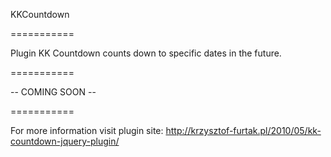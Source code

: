 KKCountdown

===========

Plugin KK Countdown counts down to specific dates in the future.

===========

-- COMING SOON --

===========

For more information visit plugin site: http://krzysztof-furtak.pl/2010/05/kk-countdown-jquery-plugin/